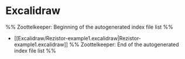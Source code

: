 # Excalidraw
%% Zoottelkeeper: Beginning of the autogenerated index file list  %%
-  [[Excalidraw/Rezistor-example1.excalidraw|Rezistor-example1.excalidraw]]
%% Zoottelkeeper: End of the autogenerated index file list  %%
